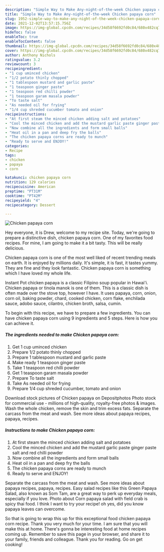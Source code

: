 ```yaml
---
description: "Simple Way to Make Any-night-of-the-week Chicken papaya corn"
title: "Simple Way to Make Any-night-of-the-week Chicken papaya corn"
slug: 1952-simple-way-to-make-any-night-of-the-week-chicken-papaya-corn
date: 2021-12-02T13:57:15.756Z
image: https://img-global.cpcdn.com/recipes/34d58f6692fd0c84/680x482cq70/chicken-papaya-corn-recipe-main-photo.jpg
hideToc: false
enableToc: true
enableTocContent: false
thumbnail: https://img-global.cpcdn.com/recipes/34d58f6692fd0c84/680x482cq70/chicken-papaya-corn-recipe-main-photo.jpg
cover: https://img-global.cpcdn.com/recipes/34d58f6692fd0c84/680x482cq70/chicken-papaya-corn-recipe-main-photo.jpg
author: Anthony Nichols
ratingvalue: 3.2
reviewcount: 3
recipeingredient:
- "1 cup uminced chicken"
- "1/2 potato thinly chopped"
- "1 tablespoon mustard and garlic paste"
- "1 teaspoon ginger paste"
- "1 teaspoon red chilli powder"
- "1 teaspoon garam masala powder"
- "To taste salt"
- "As needed oil for frying"
- "1/4 cup shreded cucumber tomato and onion"
recipeinstructions:
- "At first steam the minced chicken adding salt and potatoes"
- "Cool the minced chicken and add the mustard garlic paste ginger paste salt and red chilli powder"
- "Now combine all the ingredients and form small balls"
- "Heat oil in a pan and deep fry the balls"
- "The chicken papaya corns are ready to munch"
- "Ready to serve and ENJOY!"
categories:
- Recipe
tags:
- chicken
- papaya
- corn

katakunci: chicken papaya corn 
nutrition: 129 calories
recipecuisine: American
preptime: "PT31M"
cooktime: "PT42M"
recipeyield: "4"
recipecategory: Dessert

---
```



![Chicken papaya corn](https://img-global.cpcdn.com/recipes/34d58f6692fd0c84/680x482cq70/chicken-papaya-corn-recipe-main-photo.jpg)

Hey everyone, it is Drew, welcome to my recipe site. Today, we're going to prepare a distinctive dish, chicken papaya corn. One of my favorites food recipes. For mine, I am going to make it a bit tasty. This will be really delicious.

Chicken papaya corn is one of the most well liked of recent trending meals on earth. It is enjoyed by millions daily. It's simple, it is fast, it tastes yummy. They are fine and they look fantastic. Chicken papaya corn is something which I have loved my whole life.

Instant Pot chicken papaya is a classic Filipino soup popular in Hawai&#39;i. Chicken papaya or tinola manok is one of them. This is a classic dish is often made over the stove top, however I have. It uses papaya, corn, onion, corn oil, baking powder, chard, cooked chicken, corn flake, enchilada sauce, adobo sauce, cilantro, chicken broth, salsa, cumin.


To begin with this recipe, we have to prepare a few ingredients. You can have chicken papaya corn using 9 ingredients and 5 steps. Here is how you can achieve it.

<!--inarticleads1-->

##### The ingredients needed to make Chicken papaya corn:

1. Get 1 cup uminced chicken
1. Prepare 1/2 potato thinly chopped
1. Prepare 1 tablespoon mustard and garlic paste
1. Make ready 1 teaspoon ginger paste
1. Take 1 teaspoon red chilli powder
1. Get 1 teaspoon garam masala powder
1. Prepare To taste salt
1. Take As needed oil for frying
1. Prepare 1/4 cup shreded cucumber, tomato and onion


Download stock pictures of Chicken papaya on Depositphotos Photo stock for commercial use - millions of high-quality, royalty-free photos & images. Wash the whole chicken, remove the skin and trim excess fats. Separate the carcass from the meat and wash. See more ideas about papaya recipes, papaya, recipes. 

<!--inarticleads2-->

##### Instructions to make Chicken papaya corn:

1. At first steam the minced chicken adding salt and potatoes
1. Cool the minced chicken and add the mustard garlic paste ginger paste salt and red chilli powder
1. Now combine all the ingredients and form small balls
1. Heat oil in a pan and deep fry the balls
1. The chicken papaya corns are ready to munch
1. Ready to serve and ENJOY!

Separate the carcass from the meat and wash. See more ideas about papaya recipes, papaya, recipes. Easy salad recipes like this Green Papaya Salad, also known as Som Tam, are a great way to perk up everyday meals, especially if you love. Photo about Corn papaya salad with field crab is spicy thai food. I think I want to try your recipe! oh yes, did you know papaya leaves can overcome. 

So that is going to wrap this up for this exceptional food chicken papaya corn recipe. Thank you very much for your time. I am sure that you will make this at home. There's gonna be interesting food at home recipes coming up. Remember to save this page in your browser, and share it to your family, friends and colleague. Thank you for reading. Go on get cooking!
